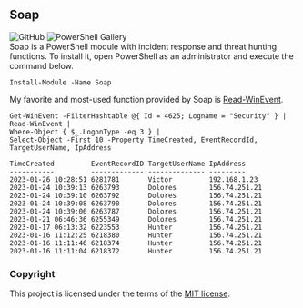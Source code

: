 ## Soap
![GitHub](https://img.shields.io/github/license/cyberphor/Soap?color=Green) ![PowerShell Gallery](https://img.shields.io/powershellgallery/dt/Soap?color=Green&label=PowerShell%20Gallery%20Downloads)  
Soap is a PowerShell module with incident response and threat hunting functions. To install it, open PowerShell as an administrator and execute the command below. 
```pwsh
Install-Module -Name Soap
```

My favorite and most-used function provided by Soap is [Read-WinEvent](/Soap/Read-WinEvent.ps1). 
```pwsh
Get-WinEvent -FilterHashtable @{ Id = 4625; Logname = "Security" } | 
Read-WinEvent | 
Where-Object { $_.LogonType -eq 3 } | 
Select-Object -First 10 -Property TimeCreated, EventRecordId, TargetUserName, IpAddress

TimeCreated         EventRecordID TargetUserName IpAddress
-----------         ------------- -------------- ---------
2023-01-26 10:28:51 6281781       Victor         192.168.1.23
2023-01-24 10:39:13 6263793       Dolores        156.74.251.21
2023-01-24 10:39:10 6263792       Dolores        156.74.251.21
2023-01-24 10:39:08 6263790       Dolores        156.74.251.21
2023-01-24 10:39:06 6263787       Dolores        156.74.251.21
2023-01-21 06:46:36 6255349       Dolores        156.74.251.21
2023-01-17 06:13:32 6223553       Hunter         156.74.251.21
2023-01-16 11:12:25 6218380       Hunter         156.74.251.21
2023-01-16 11:11:46 6218374       Hunter         156.74.251.21
2023-01-16 11:11:04 6218372       Hunter         156.74.251.21
```

### Copyright
This project is licensed under the terms of the [MIT license](/LICENSE).
